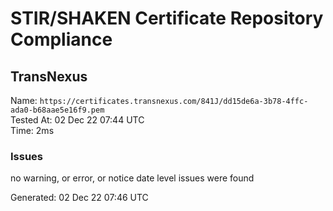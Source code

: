 # STIR/SHAKEN Certificate Repository Compliance

## TransNexus

Name: `https://certificates.transnexus.com/841J/dd15de6a-3b78-4ffc-ada0-b68aae5e16f9.pem`\
Tested At: 02 Dec 22 07:44 UTC\
Time: 2ms

### Issues

no warning, or error, or notice date level issues were found

Generated: 02 Dec 22 07:46 UTC